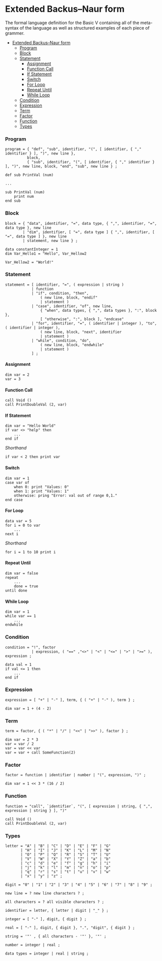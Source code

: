 # Extended Backus–Naur form

The formal language definition for the Basic V containing all of the meta-syntax of the language as well as structured examples of each piece of grammer.

- [Extended Backus–Naur form](#extended-backus%E2%80%93naur-form)
    - [Program](#program)
    - [Block](#block)
    - [Statement](#statement)
      - [Assignment](#assignment)
      - [Function Call](#function-call)
      - [If Statement](#if-statement)
      - [Switch](#switch)
      - [For Loop](#for-loop)
      - [Repeat Until](#repeat-until)
      - [While Loop](#while-loop)
    - [Condition](#condition)
    - [Expression](#expression)
    - [Term](#term)
    - [Factor](#factor)
    - [Function](#function)
    - [Types](#types)


### Program
```ebnf
program = { "def", "sub", identifier, "(", [ identifier, { "," identifier } ], ")", new line },
          block,
          { "sub", identifier, "(", [ identifier, { "," identifier } ], ")", new line, block, "end", "sub", new line } ;
```
```basic
def sub PrintVal (num)

...

sub PrintVal (num)
    print num
end sub
```

### Block
```ebnf
block = { "data", identifier, "=", data type, { ",", identifier, "=", data type }, new line
        | "dim", identifier, [ "=", data type ] { ",", identifier, [ "=", data type ] }, new line
        | statement, new line } ;
```
```basic
data constantInteger = 1
dim Var_Hello1 = "Hello", Var_Hellow2

Var_Hellow2 = "World!"
```

### Statement
```ebnf
statement = [ identifier, "=", ( expression | string )
            | function
            | "if", condition, "then",
                ( new line, block, "endif"
                | statement )
            | "case", identifier, "of", new line,
                { "when", data types, { ",", data types }, ":", block },
                [ "otherwise", ":", block ], "endcase"
            | "for", identifier, "=", ( identifier | integer ), "to", ( identifier | integer ),
                ( new line, block, "next", identifier
                | statement )
            | "while", condition, "do",
                ( new line, block, "endwhile"
                | statement )
            ] ;
```

#### Assignment
```basic
dim var = 2
var = 3
```

#### Function Call
```basic
call Void ()
call PrintDoubleVal (2, var)
```

#### If Statement
```basic
dim var = "Hello World"
if var <> "help" then
    ...
end if
```

*Shorthand*
```basic
if var < 2 then print var
```

#### Switch
```basic
dim var = 1
case var of
    when 0: print "Values: 0"
    when 1: print "Values: 1"
    otherwise: pring "Error: val out of range 0,1."
end case
```

#### For Loop
```basic
data var = 5
for i = 0 to var
    ...
next i
```

*Shorthand*
```basic
for i = 1 to 10 print i
```

#### Repeat Until
```basic
dim var = false
repeat
    ...
    done = true
until done
```

#### While Loop
```basic
dim var = 1
while var == 1
    ...
endwhile
```

### Condition
```ebnf
condition = "!", factor
            | expression, ( "==" ,"<>" | "<" | "<=" | ">" | ">=" ), expression ;
```
```basic
data val = 1
if val <= 1 then
    ...
end if
```

### Expression
```ebnf
expression = [ "+" | "-" ], term, { ( "+" | "-" ), term } ;
```
```basic
dim var = 1 + (4 - 2)
```

### Term
```ebnf
term = factor, { ( "*" | "/" | "<<" | ">>" ), factor } ;
```
```basic
dim var = 2 * 3
var = var / 2
var = var << var
var = var + call SomeFunction(2)
```

### Factor
```ebnf
factor = function | identifier | number | "(", expression, ")" ;
```
```basic
dim var = 1 << 3 * (16 / 2)
```

### Function
```ebnf
function = "call", `identifier`, "(", [ expression | string, { ",", expression | string } ], ")"
```
```basic
call Void ()
call PrintDoubleVal (2, var)
```

### Types
```ebnf
letter = "A" | "B" | "C" | "D" | "E" | "F" | "G"
       | "H" | "I" | "J" | "K" | "L" | "M" | "N"
       | "O" | "P" | "Q" | "R" | "S" | "T" | "U"
       | "V" | "W" | "X" | "Y" | "Z" | "a" | "b"
       | "c" | "d" | "e" | "f" | "g" | "h" | "i"
       | "j" | "k" | "l" | "m" | "n" | "o" | "p"
       | "q" | "r" | "s" | "t" | "u" | "v" | "w"
       | "x" | "y" | "z" ;
```

```ebnf
digit = "0" | "1" | "2" | "3" | "4" | "5" | "6" | "7" | "8" | "9" ;
```

```ebnf
new line = ? new line characters ? ;
```

```ebnf
all characters = ? all visible characters ? ;
```

```ebnf
identifier = letter, { letter | digit | "_" } ;
```

```ebnf
integer = [ "-" ], digit, { digit } ;
```

```ebnf
real = [ "-" ], digit, { digit }, ".", "digit", { digit } ;
```

```ebnf
string = '"' , { all characters - '"' }, '"' ;
```

```ebnf
number = integer | real ;
```

```ebnf
data types = integer | real | string ;
```
